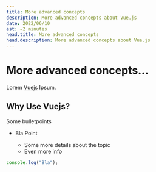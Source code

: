 ```yaml
---
title: More advanced concepts
description: More advanced concepts about Vue.js
date: 2022/06/10
est: ~2 minutes
head.title: More advanced concepts
head.description: More advanced concepts about Vue.js
---
```


# More advanced concepts...

Lorem [Vuejs](https://vuejs.org/) Ipsum.

## Why Use Vuejs?

Some bulletpoints

- Bla Point

  - Some more details about the topic
  - Even more info

```js
console.log("Bla");
```
